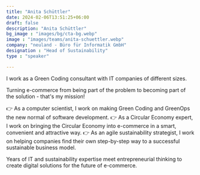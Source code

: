 ```yaml
---
title: "Anita Schüttler"
date: 2024-02-06T13:51:25+06:00
draft: false
description: "Anita Schüttler"
bg_image : "images/bg/cta-bg.webp"
image : "images/teams/anita-schuettler.webp"
company: "neuland - Büro für Informatik GmbH"
designation : "Head of Sustainability"
type : "speaker"

---
```


I work as a Green Coding consultant with IT companies of different sizes.

Turning e-commerce from being part of the problem to becoming part of the solution - that's my mission!

👉 As a computer scientist, I work on making Green Coding and GreenOps the new normal of software development.
👉 As a Circular Economy expert, I work on bringing the Circular Economy into e-commerce in a smart, convenient and attractive way.
👉 As an agile sustainability strategist, I work on helping companies find their own step-by-step way to a successful sustainable business model.

Years of IT and sustainability expertise meet entrepreneurial thinking to create digital solutions for the future of e-commerce.